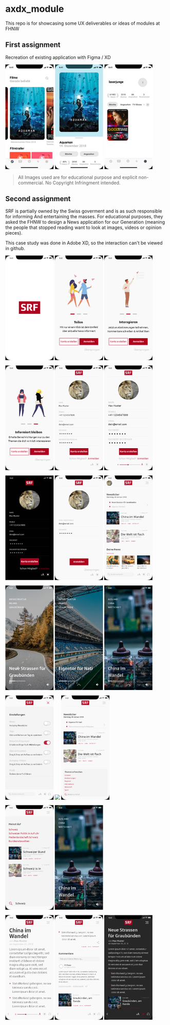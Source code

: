 # axdx_module
This repo is for showcasing some UX deliverables or ideas of modules at FHNW

## First assignment
Recreation of existing application with Figma / XD

<img src="IphoneX1.png" width="150">   <img src="IphoneX2.png" width="150">   <img src="IphoneX3.png" width="150">

> All Images used are for educational purpose and explicit non-commercial. No Copyright Infringment intended.


## Second assignment
SRF is partially owned by the Swiss goverment and is as such responsible for informing And entertaining the masses.
For educational purposes, they asked the FHNW to design a News application for our Generation (meaning the people that stopped reading 
want to look at images, videos or opinion pieces).

This case study was done in Adobe XD, so the interaction can't be viewed in github.

<img src="2ndAssignment_SRF/1.png" width="150"> <img src="2ndAssignment_SRF/2.png" width="150">  <img src="2ndAssignment_SRF/3.png" width="150"> 

<img src="2ndAssignment_SRF/4.png" width="150"> <img src="2ndAssignment_SRF/5.png" width="150"> <img src="2ndAssignment_SRF/6.png" width="150"> 

<img src="2ndAssignment_SRF/7.png" width="150"> <img src="2ndAssignment_SRF/8.png" width="150"> <img src="2ndAssignment_SRF/9.png" width="150"> 

<img src="2ndAssignment_SRF/10.png" width="150"> <img src="2ndAssignment_SRF/11.png" width="150"> <img src="2ndAssignment_SRF/12.png" width="150"> 

<img src="2ndAssignment_SRF/13.png" width="150"> <img src="2ndAssignment_SRF/14.png" width="150"> <img src="2ndAssignment_SRF/15.png" width="150"> 

<img src="2ndAssignment_SRF/16.png" width="150"> <img src="2ndAssignment_SRF/17.png" width="150"> 

<img src="2ndAssignment_SRF/19.png" width="150"> <img src="2ndAssignment_SRF/21.png" width="150"> <img src="2ndAssignment_SRF/22.png" width="150"> 












